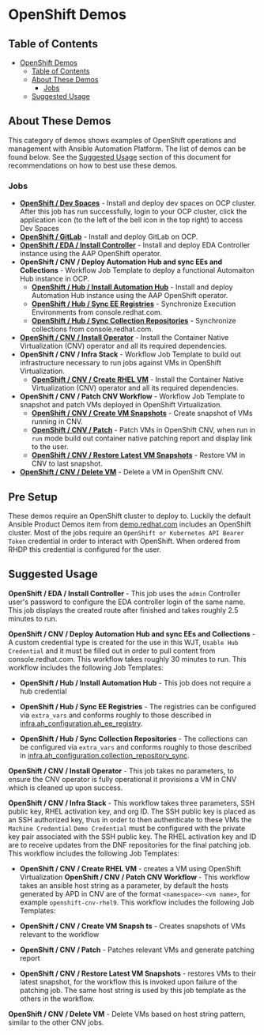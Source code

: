 # OpenShift Demos

## Table of Contents
- [OpenShift Demos](#openshift-demos)
  - [Table of Contents](#table-of-contents)
  - [About These Demos](#about-these-demos)
    - [Jobs](#jobs)
  - [Suggested Usage](#suggested-usage)

## About These Demos
This category of demos shows examples of OpenShift operations and management with Ansible Automation Platform. The list of demos can be found below. See the [Suggested Usage](#suggested-usage) section of this document for recommendations on how to best use these demos.

### Jobs
- [**OpenShift / Dev Spaces**](devspaces.yml) - Install and deploy dev spaces on OCP cluster. After this job has run successfully, login to your OCP cluster, click the application icon (to the left of the bell icon in the top right) to access Dev Spaces
- [**OpenShift / GitLab**](gitlab.yml) - Install and deploy GitLab on OCP.
- [**OpenShift / EDA / Install Controller**](eda/install.yml) - Install and deploy EDA Controller instance using the AAP OpenShift operator.
- **OpenShift / CNV /  Deploy Automation Hub and sync EEs and Collections** - Workflow Job Template to deploy a functional Automaiton Hub instance in OCP.
    - [**OpenShift / Hub / Install Automation Hub**](hub/install.yml) - Install and deploy Automation Hub instance using the AAP OpenShift operator.
    - [**OpenShift / Hub / Sync EE Registries**](hub/registries.yml) - Synchronize Execution Environments from console.redhat.com.
    - [**OpenShift / Hub / Sync Collection Repositories**](hub/collections.yml) - Synchronize collections from console.redhat.com.
- [**OpenShift / CNV / Install Operator**](cnv/install.yml) - Install the Container Native Virtualization (CNV) operator and all its required dependencies.
- **OpenShift / CNV / Infra Stack** - Workflow Job Template to build out infrastructure necessary to run jobs against VMs in OpenShift Virtualization.
    - [**OpenShift / CNV / Create RHEL VM**](cnv/install.yml) - Install the Container Native Virtualization (CNV) operator and all its required dependencies.
- **OpenShift / CNV / Patch CNV Workflow** - Workflow Job Template to snapshot and patch VMs deployed in OpenShift Virtualization.
    - [**OpenShift / CNV / Create VM Snapshots**](cnv/snapshot.yml) - Create snapshot of VMs running in CNV.
    - [**OpenShift / CNV / Patch**](cnv/patch.yml) - Patch VMs in OpenShift CNV, when run in `run` mode build out container native patching report and display link to the user.
    - [**OpenShift / CNV / Restore Latest VM Snapshots**](cnv/snapshot.yml) - Restore VM in CNV to last snapshot.
- [**OpenShift / CNV / Delete VM**](cnv/install.yml) - Delete a VM in OpenShift CNV.

## Pre Setup
These demos require an OpenShift cluster to deploy to. Luckily the default Ansible Product Demos item from [demo.redhat.com](https://demo.redhat.com) includes an OpenShift cluster. Most of the jobs require an `OpenShift or Kubernetes API Bearer Token` credential in order to interact with OpenShift. When ordered from RHDP this credential is configured for the user.

## Suggested Usage
**OpenShift / EDA / Install Controller** - This job uses the `admin` Controller user's password to configure the EDA controller login of the same name. This job displays the created route after finished and takes roughly 2.5 minutes to run.

**OpenShift / CNV /  Deploy Automation Hub and sync EEs and Collections** - A custom credential type is created for the use in this WJT, `Usable Hub Credential` and it must be filled out in order to pull content from console.redhat.com. This workflow takes roughly 30 minutes to run. This workflow includes the following Job Templates:
- **OpenShift / Hub / Install Automation Hub** - This job does not require a hub credential

- **OpenShift / Hub / Sync EE Registries** - The registries can be configured via `extra_vars` and conforms roughly to those described in [infra.ah_configuration.ah_ee_registry](https://console.redhat.com/ansible/automation-hub/repo/validated/infra/ah_configuration/content/module/ah_ee_registry/).

- **OpenShift / Hub / Sync Collection Repositories** - The collections can be configured via `extra_vars` and conforms roughly to those described in [infra.ah_configuration.collection_repository_sync](https://console.redhat.com/ansible/automation-hub/repo/validated/infra/ah_configuration/content/role/collection_repository_sync/).

**OpenShift / CNV / Install Operator** - This job takes no parameters, to ensure the CNV operator is fully operational it provisions a VM in CNV which is cleaned up upon success.

**OpenShift / CNV / Infra Stack** - This workflow takes three parameters, SSH public key, RHEL activation key, and org ID. The SSH public key is placed as an SSH authorized key, thus in order to then authenticate to these VMs the `Machine Credential` `Demo Credential` must be configured with the private key pair associated with the SSH public key. The RHEL activation key and ID are to receive updates from the DNF repositories for the final patching job. This workflow includes the following Job Templates:
- **OpenShift / CNV / Create RHEL VM** - creates a VM using OpenShift Virtualization
**OpenShift / CNV / Patch CNV Workflow** - This workflow takes an ansible host string as a parameter, by default the hosts generated by APD in CNV are of the format `<namespace>-<vm name>`, for example `openshift-cnv-rhel9`. This workflow includes the following Job Templates:

- **OpenShift / CNV / Create VM Snapsh ts** - Creates snapshots of VMs relevant to the workflow
- **OpenShift / CNV / Patch** - Patches relevant VMs and generate patching report
- **OpenShift / CNV / Restore Latest VM Snapshots** - restores VMs to their latest snapshot, for the workflow this is invoked upon failure of the patching job. The same host string is used by this job template as the others in the workflow.

**OpenShift / CNV / Delete VM** - Delete VMs based on host string pattern, similar to the other CNV jobs.
